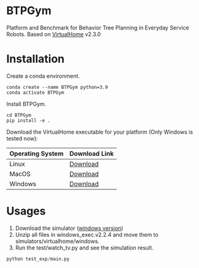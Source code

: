 # BTPGym

 Platform and Benchmark for Behavior Tree Planning in Everyday Service Robots. Based on [VirtualHome](http://virtual-home.org/) v2.3.0


# Installation

Create a conda environment.
```shell
conda create --name BTPGym python=3.9
conda activate BTPGym
```

Install BTPGym.
```shell
cd BTPGym
pip install -e .
```

Download the VirtualHome executable for your platform (Only Windows is tested now):

| Operating System | Download Link                                                                      |
|:-----------------|:-----------------------------------------------------------------------------------|
| Linux            | [Download](http://virtual-home.org/release/simulator/v2.0/v2.3.0/linux_exec.zip)   |
| MacOS            | [Download](http://virtual-home.org/release/simulator/v2.0/v2.3.0/macos_exec.zip)   |
| Windows | [Download](http://virtual-home.org/release/simulator/v2.0/v2.3.0/windows_exec.zip) |  


# Usages

1. Download the simulator ([windows version](http://virtual-home.org/release/simulator/v2.0/v2.3.0/windows_exec.zip))
2. Unzip all files in windows_exec.v2.2.4 and move them to simulators/virtualhome/windows.
3. Run the test/watch_tv.py and see the simulation result.
```python
python test_exp/main.py
```

